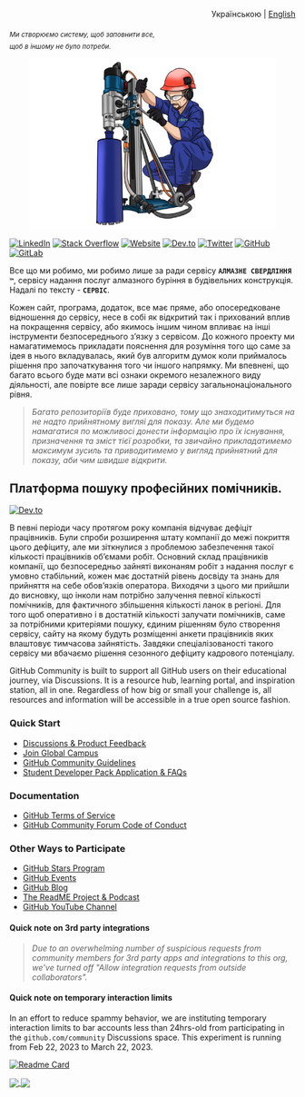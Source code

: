 

<p align="right">
  <span>Українською</span> | <a href="https://github.com/sverlim/sverlim/blob/main/README.eng.md">English</a>
</p>

<i><sub>Ми створюємо систему, щоб заповнити все,<br>
  щоб в іншому не було потреби.</sub></i>

<p align="center">
  <a href="https://sverlim.software/" target="_blank" rel="noreferrer"><img src="visa_direct/product.png" alt="my banner" height="300"></a>
</p>



[![LinkedIn](https://img.shields.io/badge/LinkedIn-0077B5?style=for-the-badge&logo=linkedin&logoColor=white)](https://pe.linkedin.com/in/levi-arista)
[![Stack Overflow](https://img.shields.io/badge/Stack_Overflow-FE7A16?style=for-the-badge&logo=stack-overflow&logoColor=white)](https://es.stackoverflow.com/users/78168/levi-arista)
[![Website](https://img.shields.io/badge/website-CCCCCC?style=for-the-badge&logo=About.me&logoColor=black)](https://leviarista.github.io/resume)
[![Dev.to](https://img.shields.io/badge/dev.to-0A0A0A?style=for-the-badge&logo=devdotto&logoColor=white)](https://dev.to/leviarista)
[![Twitter](https://img.shields.io/badge/Twitter-1DA1F2?style=for-the-badge&logo=twitter&logoColor=white)](https://twitter.com/LeviArista)
[![GitHub](https://img.shields.io/badge/GitHub-100000?style=for-the-badge&logo=github&logoColor=white)](https://github.com/leviarista)
[![GitLab](https://img.shields.io/badge/GitLab-330F63?style=for-the-badge&logo=gitlab&logoColor=white)](https://gitlab.com/levi.arista)


Все що ми робимо, ми робимо лише за ради сервісу **`АЛМАЗНЕ СВЕРДЛІННЯ ™`**, сервісу надання послуг алмазного буріння в будівельних конструкція. Надалі по тексту - **`СЕРВІС`**.

Кожен сайт, програма, додаток, все має пряме, або опосередковане відношення до сервісу, несе в собі як відкритий так і прихований вплив на покращення сервісу, або якимось іншим чином впливає на інші інструменти безпосереднього з’язку з сервісом.
До кожного проекту ми намагатимемось прикладати пояснення для розуміння того що саме за ідея в нього вкладувалась, який був алгоритм думок коли приймалось рішення про започаткування того чи іншого напрямку. Ми впевнені, що багато всього буде мати всі ознаки окремого незалежного виду діяльності, але повірте все лише заради сервісу загальнонаціонального рівня.
      
> _Багато репозиторіїв буде приховано, тому що знаходитимуться на не надто прийнятному вигляі для показу. Але ми будемо намагатися по можливосі донести інформацію про їх існування, призначення та зміст тієї розробки, та звичайно прикладатимемо максимум зусиль та приводитимемо у вигляд прийнятний для показу, аби чим швидше відкрити._


<h2>Платформа пошуку професійних помічників.</h2>

[![Dev.to](https://img.shields.io/badge/dev.to-0A0A0A?style=for-the-badge&logoColor=white)](https://dev.to/leviarista)

В певні періоди часу протягом року компанія відчуває дефіціт працівників. Були спроби розширення штату компанії до межі покриття цього дефіциту, але ми зіткнулися з проблемою забезпечення такої кількості працівників об’ємами робіт. Основний склад працівників компанії, що безпосередньо зайняті виконаням робіт з надання послуг є умовно стабільний, кожен має достатній рівень досвіду та знань для прийняття на себе обов’язків оператора. Виходячи з цього ми прийшли до висновку, що інколи нам потрібно залучення певної кількості помічників, для фактичного збільшення кількості ланок в регіоні.
Для того щоб оперативно і в достатній кількості залучати помічників, саме за потрібними критеріями пошуку, єдиним рішенням було створення сервісу, сайту на якому будуть розміщенні анкети працівників яких влаштовує тимчасова зайнятість. Завдяки спеціалізованості такого сервісу ми вбачаємо рішення сезонного дефіциту кадрового потенціалу.



GitHub Community is built to support all GitHub users on their educational journey, via Discussions. It is a resource hub, learning portal, and inspiration station, all in one. Regardless of how big or small your challenge is, all resources and information will be accessible in a true open source fashion. 

### Quick Start

* [Discussions & Product Feedback](https://github.com/orgs/community/discussions)
* [Join Global Campus](https://education.github.com/benefits?type=student) 
* [GitHub Community Guidelines](https://docs.github.com/en/site-policy/github-terms/github-community-guidelines)
* [Student Developer Pack Application & FAQs](https://github.com/orgs/community/discussions/17814)

### Documentation

* [GitHub Terms of Service](https://docs.github.com/en/site-policy/github-terms/github-terms-of-service)
* [GitHub Community Forum Code of Conduct](https://docs.github.com/en/site-policy/github-terms/github-community-forum-code-of-conduct)

### Other Ways to Participate

* [GitHub Stars Program](https://stars.github.com/program/)
* [GitHub Events](https://github.com/events)
* [GitHub Blog](https://github.blog/)
* [The ReadME Project & Podcast](https://github.com/readme)
* [GitHub YouTube Channel](https://www.youtube.com/github)

#### Quick note on 3rd party integrations
> _Due to an overwhelming number of suspicious requests from community members for 3rd party apps and integrations to this org, we've turned off "Allow integration requests from outside collaborators"._

#### Quick note on temporary interaction limits
In an effort to reduce spammy behavior, we are instituting temporary interaction limits to bar accounts less than 24hrs-old from participating in the `github.com/community` Discussions space. This experiment is running from Feb 22, 2023 to March 22, 2023.


[![Readme Card](https://github-readme-stats.vercel.app/api/pin/?username=anuraghazra&repo=github-readme-stats)](https://github.com/anuraghazra/github-readme-stats)



<a href="https://github.com/anuraghazra/github-readme-stats">
  <img align="center" src="https://github-readme-stats.vercel.app/api/pin/?username=anuraghazra&repo=github-readme-stats" />
</a>
<a href="https://github.com/anuraghazra/convoychat">
  <img align="center" src="https://github-readme-stats.vercel.app/api/pin/?username=anuraghazra&repo=convoychat" />
</a>




<picture>
<source
  srcset="https://github-readme-stats.vercel.app/api?username=anuraghazra&show_icons=true&theme=dark"
  media="(prefers-color-scheme: dark)"
/>
<source
  srcset="https://github-readme-stats.vercel.app/api?username=anuraghazra&show_icons=true"
  media="(prefers-color-scheme: light), (prefers-color-scheme: no-preference)"
/>
</picture>
